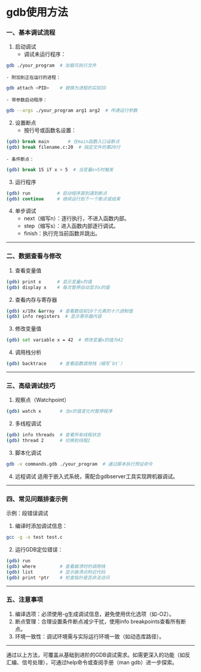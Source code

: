 # gdb使用方法
### 一、基本调试流程
1. 启动调试
    - 调试未运行程序：
  ```bash
gdb ./your_program  # 加载可执行文件
```
    - 附加到正在运行的进程：
  ```bash
gdb attach <PID>    # 替换为进程的实际ID
```
    - 带参数启动程序：
  ```bash
gdb --args ./your_program arg1 arg2  # 传递运行参数
```
2. 设置断点
    - 按行号或函数名设置：
  ```bash
(gdb) break main       # 在main函数入口设断点
(gdb) break filename.c:20  # 指定文件的第20行
```
    - 条件断点：
  ```bash
(gdb) break 15 if x > 5  # 当变量x>5时触发
```
3. 运行程序
  ```bash
(gdb) run          # 启动程序直到遇到断点
(gdb) continue     # 继续运行到下一个断点或结束
```
4. 单步调试
    - next（缩写n）：逐行执行，不进入函数内部。
    - step（缩写s）：进入函数内部逐行调试。
    - finish：执行完当前函数并跳出。
---
### 二、数据查看与修改
1. 查看变量值
  ```bash
(gdb) print x      # 显示变量x的值
(gdb) display x    # 每次暂停自动显示x的值
```
2. 查看内存与寄存器
  ```bash
(gdb) x/10x &array  # 查看数组前10个元素的十六进制值
(gdb) info registers  # 显示寄存器内容
```
3. 修改变量值
  ```bash
(gdb) set variable x = 42  # 修改变量x的值为42
```
4. 调用栈分析
  ```bash
(gdb) backtrace     # 查看函数调用栈（缩写`bt`）
```
---
### 三、高级调试技巧
1. 观察点（Watchpoint）
  ```bash
(gdb) watch x       # 当x的值变化时暂停程序
```
2. 多线程调试
  ```bash
(gdb) info threads  # 查看所有线程状态
(gdb) thread 2      # 切换到线程2
```
3. 脚本化调试
  ```bash
gdb -x commands.gdb ./your_program  # 通过脚本执行预设命令
```
4. 远程调试
适用于嵌入式系统，需配合gdbserver工具实现跨机器调试。
---
### 四、常见问题排查示例
示例：段错误调试
1. 编译时添加调试信息：
  ```bash
gcc -g -o test test.c
```
2. 运行GDB定位错误：
  ```bash
(gdb) run
(gdb) where         # 查看崩溃时的调用栈
(gdb) list          # 显示崩溃点附近代码
(gdb) print *ptr    # 检查指针是否非法访问
```
---
### 五、注意事项
1. 编译选项：必须使用-g生成调试信息，避免使用优化选项（如-O2）。
2. 断点管理：合理设置条件断点减少干扰，使用info breakpoints查看所有断点。
3. 环境一致性：调试环境需与实际运行环境一致（如动态库路径）。
---
通过以上方法，可覆盖从基础到进阶的GDB调试需求。如需更深入的功能（如反汇编、信号处理），可通过help命令或查阅手册（man gdb）进一步探索。